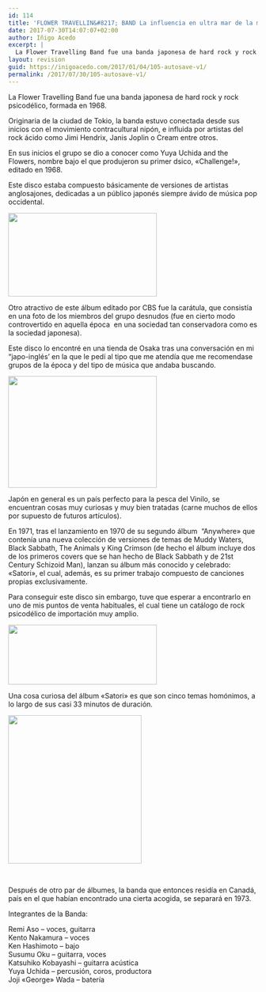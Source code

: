 ```yaml
---
id: 114
title: 'FLOWER TRAVELLIN&#8217; BAND La influencia en ultra mar de la música occidental'
date: 2017-07-30T14:07:07+02:00
author: Iñigo Acedo
excerpt: |
  La Flower Travelling Band fue una banda japonesa de hard rock y rock psicodélico, formada en 1968.
layout: revision
guid: https://inigoacedo.com/2017/01/04/105-autosave-v1/
permalink: /2017/07/30/105-autosave-v1/
---
```

La Flower Travelling Band fue una banda japonesa de hard rock y rock psicodélico, formada en 1968.

<!--more-->

Originaria de la ciudad de Tokio, la banda estuvo conectada desde sus inicios con el movimiento contracultural nipón, e influida por artistas del rock ácido como Jimi Hendrix, Janis Joplin o Cream entre otros.

En sus inicios el grupo se dio a conocer como Yuya Uchida and the Flowers, nombre bajo el que produjeron su primer dsico, &#171;Challenge!&#187;, editado en 1968.

Este disco estaba compuesto básicamente de versiones de artistas anglosajones, dedicadas a un público japonés siempre ávido de música pop occidental.

<img class="alignnone size-medium wp-image-98" src="https://i2.wp.com/inigoacedo.com/wp-content/uploads/2017/01/IMG_20170104_191108.jpg?resize=300%2C169&#038;ssl=1" alt="" width="300" height="169" srcset="https://i2.wp.com/inigoacedo.com/wp-content/uploads/2017/01/IMG_20170104_191108.jpg?resize=300%2C169&ssl=1 300w, https://i2.wp.com/inigoacedo.com/wp-content/uploads/2017/01/IMG_20170104_191108.jpg?resize=768%2C432&ssl=1 768w, https://i2.wp.com/inigoacedo.com/wp-content/uploads/2017/01/IMG_20170104_191108.jpg?resize=1024%2C576&ssl=1 1024w, https://i2.wp.com/inigoacedo.com/wp-content/uploads/2017/01/IMG_20170104_191108.jpg?w=1575&ssl=1 1575w" sizes="(max-width: 300px) 100vw, 300px" data-recalc-dims="1" /> 

Otro atractivo de este álbum editado por CBS fue la carátula, que consistía en una foto de los miembros del grupo desnudos (fue en cierto modo controvertido en aquella época  en una sociedad tan conservadora como es la sociedad japonesa).

Este disco lo encontré en una tienda de Osaka tras una conversación en mi “japo-inglés’ en la que le pedí al tipo que me atendía que me recomendase grupos de la época y del tipo de música que andaba buscando.

[<img class="alignnone size-medium wp-image-110" src="https://inigoacedo.com/wp-content/uploads/2017/01/ScreenHunter_7-300x226.jpg" alt="" width="300" height="226" srcset="https://inigoacedo.com/wp-content/uploads/2017/01/ScreenHunter_7-300x226.jpg 300w, https://inigoacedo.com/wp-content/uploads/2017/01/ScreenHunter_7.jpg 572w" sizes="(max-width: 300px) 100vw, 300px" />](https://inigoacedo.com/wp-content/uploads/2017/01/ScreenHunter_7.jpg)

Japón en general es un país perfecto para la pesca del Vinilo, se encuentran cosas muy curiosas y muy bien tratadas (carne muchos de ellos por supuesto de futuros artículos).

En 1971, tras el lanzamiento en 1970 de su segundo álbum  “Anywhere&#187; que contenía una nueva colección de versiones de temas de Muddy Waters, Black Sabbath, The Animals y King Crimson (de hecho el álbum incluye dos de los primeros covers que se han hecho de Black Sabbath y de 21st Century Schizoid Man), lanzan su álbum más conocido y celebrado: &#171;Satori&#187;, el cual, además, es su primer trabajo compuesto de canciones propias exclusivamente.

Para conseguir este disco sin embargo, tuve que esperar a encontrarlo en uno de mis puntos de venta habituales, el cual tiene un catálogo de rock psicodélico de importación muy amplio.

[<img class="alignnone size-medium wp-image-108" src="https://inigoacedo.com/wp-content/uploads/2017/01/ScreenHunter_5-300x121.jpg" alt="" width="300" height="121" srcset="https://inigoacedo.com/wp-content/uploads/2017/01/ScreenHunter_5-300x121.jpg 300w, https://inigoacedo.com/wp-content/uploads/2017/01/ScreenHunter_5.jpg 372w" sizes="(max-width: 300px) 100vw, 300px" />](https://inigoacedo.com/wp-content/uploads/2017/01/ScreenHunter_5.jpg)

Una cosa curiosa del álbum &#171;Satori&#187; es que son cinco temas homónimos, a lo largo de sus casi 33 minutos de duración.

[<img class="alignnone size-medium wp-image-225" src="https://inigoacedo.com/wp-content/uploads/2017/01/ScreenHunter_4-1-269x300.jpg" alt="" width="269" height="300" srcset="https://inigoacedo.com/wp-content/uploads/2017/01/ScreenHunter_4-1-269x300.jpg 269w, https://inigoacedo.com/wp-content/uploads/2017/01/ScreenHunter_4-1.jpg 488w" sizes="(max-width: 269px) 100vw, 269px" />](https://inigoacedo.com/wp-content/uploads/2017/01/ScreenHunter_4-1.jpg)

&nbsp;

Después de otro par de álbumes, la banda que entonces residía en Canadá, país en el que habían encontrado una cierta acogida, se separará en 1973.

Integrantes de la Banda:

Remi Aso – voces, guitarra  
Kento Nakamura – voces  
Ken Hashimoto – bajo  
Susumu Oku – guitarra, voces  
Katsuhiko Kobayashi – guitarra acústica  
Yuya Uchida – percusión, coros, productora  
Joji &#171;George&#187; Wada – batería